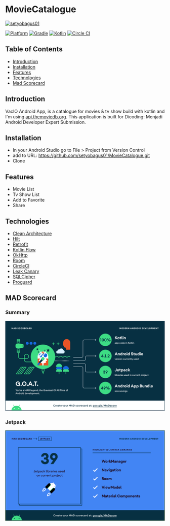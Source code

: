 # MovieCatalogue
[![setyobagus01](https://circleci.com/gh/setyobagus01/MovieCatalogue.svg?style=svg)](https://circleci.com/gh/setyobagus01/MovieCatalogue)

<a href="http://developer.android.com/index.html"><img alt="Platform" src="https://img.shields.io/badge/platform-Android-green.svg"></a>
<a href="https://developer.android.com/studio/releases/gradle-plugin"><img alt="Gradle" src="https://img.shields.io/badge/gradle-4.1.3-green.svg"></a>
<a href="http://kotlinlang.org"><img alt="Kotlin" src="https://img.shields.io/badge/kotlin-1.4.31-blue.svg"></a>
<a href="https://circleci.com/gh/setyobagus01/MovieCatalogue/"><img alt="Circle CI" src="https://circleci.com/gh/setyobagus01/MovieCatalogue.svg?style=shield"></a>

## Table of Contents
- [Introduction](#introduction)
- [Installation](#installation)
- [Features](#features)
- [Technologies](#technologies)
- [Mad Scorecard](#mad-scorecard)


## Introduction
VacIO Android App, is a catalogue for movies & tv show build with kotlin and I'm using [api.themoviedb.org](https://api.themoviedb.org/). This application is built for Dicoding: Menjadi Android Developer Expert Submission.

## Installation
- In your Android Studio go to File > Project from Version Control
- add to URL: https://github.com/setyobagus01/MovieCatalogue.git
- Clone

## Features
- Movie List
- Tv Show List
- Add to Favorite
- Share

## Technologies
- [Clean Architecture](https://blog.cleancoder.com/uncle-bob/2012/08/13/the-clean-architecture.html)
- [Hilt](https://developer.android.com/training/dependency-injection/hilt-android)
- [Retrofit](https://square.github.io/retrofit/)
- [Kotlin Flow](https://developer.android.com/kotlin/flow)
- [OkHttp](https://square.github.io/okhttp/)
- [Room](https://developer.android.com/training/data-storage/room)
- [CircleCI](https://circleci.com/docs/2.0/language-android/)
- [Leak Canary](https://square.github.io/leakcanary/)
- [SQLCipher](https://github.com/sqlcipher/android-database-sqlcipher)
- [Proguard](https://www.guardsquare.com/manual/configuration/usage)

## MAD Scorecard
### Summary
![alt text](https://github.com/setyobagus01/MovieCatalogue/blob/master/assets/summary.png?raw=true)

### Jetpack
![alt text](https://github.com/setyobagus01/MovieCatalogue/blob/master/assets/jetpack.png?raw=true)


